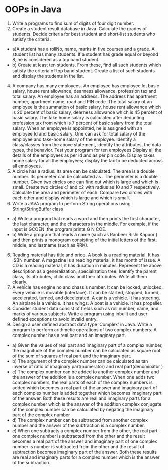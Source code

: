 # OOPs in Java

1) Write a programs to find sum of digits of four digit number.
2) Create a student result database in Java. Calculate the grades of students. Decide criteria
for best student and short-list students who satisfy the criteria.
- a)A student has a rollNo, name, marks in five courses and a grade. A student list
has many students. If a student has grade equal or beyond 8, he is considered as
a top band student.
- b) Create at least ten students. From these, find all such students which satisfy the
criteria of top band student. Create a list of such students and display the
students in the list.
4) A company has many employees. An employee has employee Id, basic salary, house rent
allowance, dearness allowance, profession tax and total salary. An employee has an address. The address has apartment number, apartment name, road and PIN code. The total salary of an employee is the summation of basic salary, house rent allowance which is 20 percent of basic salary, dearness allowance which is 45 percent of basic salary. The take home salary is calculated after deducting profession tax from which is 7
percent of basic salary from the total salary. When an employee is appointed, he is assigned with an employee Id and basic salary. One can ask for total salary of the employee and take-home salary of the employee. Identify a class/classes from the above statement, identify the attributes, the data types, the behavior. Test your program for ten employees
Display all the details of the employees as per id and as per pin code. Display takes home salary for all the employees; display the tax to be deducted across
all employees.
4) A circle has a radius. Its area can be calculated. The area is a double number. Its perimeter
can be calculated as . The perimeter is a double number. Given two circles one can
find out which is large and which is small. Create two circles c1 and c2 with radius as 10 and 7 respectively. Calculate the area
and perimeter of each. Compare two circles with each other and display which is
large and which is small.
5) Write a JAVA program to perform String operations using String/StringBuffer class
- a) Write a program that reads a word and then prints the first character, the last
character, and the characters in the middle. For example, if the input is GCOEN ,the
program prints G N COE.
- b) Write a program that reads a name (such as Ranbeer Rishi Kapoor ) and then prints a
monogram consisting of the initial letters of the first, middle, and lastname (such as
RRK).
6) Reading material has title and price. A book is a reading material. It has ISBN number. A magazine
is a reading material, it has month of issue. A CD is a reading material, it has duration in minutes. Represent the above description as a generalization, specialization tree. Identify the parent class, its attributes, child class and their attributes. Write all them clearly.
7) A vehicle has engine no and chassis number. It can be locked, unlocked. Every vehicle is movable
(interface). It can be started, stopped, turned, accelerated, turned, and decelerated. A car is a
vehicle. It has steering. An airplane is a vehicle. It has wings. A boat is a vehicle. It has propeller.
8) Consider student data consist of fields such as roll number, name, and marks of various
subjects. Write a program using inbuilt and user defined exceptions to avoid invalid entry.
9) Design a user defined abstract data type ‘Complex' in Java. Write a program to perform
arithmetic operations of two complex numbers. A complex number has a real part and an imaginary part.
- a) Given the values of real part and imaginary part of a complex number, the
magnitude of the complex number can be calculated as square root of the
sum of squares of real part and the imaginary part.
- b) The argument of the complex number can be calculated as tan inverse of
ratio of imaginary part(numerator) and real part(denominator )
- c) The complex number can be added to another complex number and the
answer of the addition is a complex number. When one adds two complex
numbers, the real parts of each of the complex numbers is added which
becomes a real part of the answer and imaginary part of each complex
number is added together which becomes imaginary part of the answer. Both
these results are real and imaginary parts for a complex number which is the
answer of the addition complex conjugate of the complex number can be
calculated by negating the imaginary part of the complex number
- d) The complex number can be subtracted from another complex number and
the answer of the subtraction is a complex number.
- e) When one subtracts a complex number from the other, the real part one
complex number is subtracted from the other and the result becomes a real
part of the answer and imaginary part of one complex number is number is
subtracted from the other and the result of subtraction becomes imaginary
part of the answer. Both these results are real and imaginary parts for a
complex number which is the answer of the subtraction.
